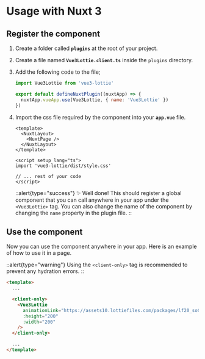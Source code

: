 # Usage with Nuxt 3

## Register the component

1. Create a folder called **`plugins`** at the root of your project.

2. Create a file named **`Vue3Lottie.client.ts`** inside the `plugins` directory.

3. Add the following code to the file;

   ```js
   import Vue3Lottie from 'vue3-lottie'

   export default defineNuxtPlugin((nuxtApp) => {
     nuxtApp.vueApp.use(Vue3Lottie, { name: 'Vue3Lottie' })
   })
   ```

4. Import the css file required by the component into your **`app.vue`** file.

   ```vue
   <template>
     <NuxtLayout>
       <NuxtPage />
     </NuxtLayout>
   </template>

   <script setup lang="ts">
   import 'vue3-lottie/dist/style.css'

   // ... rest of your code
   </script>
   ```

   ::alert{type="success"}
   ✨ Well done!
   This should register a global component that you can call anywhere in your app under the `<Vue3Lottie>` tag. You can also change the name of the component by changing the `name` property in the plugin file.
   ::

## Use the component

Now you can use the component anywhere in your app. Here is an example of how to use it in a page.

::alert{type="warning"}
Using the `<client-only>` tag is recommended to prevent any hydration errors.
::

```html
<template>
  ...

  <client-only>
    <Vue3Lottie
      animationLink="https://assets10.lottiefiles.com/packages/lf20_soCRuE.json"
      :height="200"
      :width="200"
    />
  </client-only>

  ...
</template>
```
